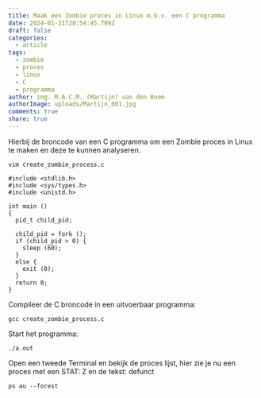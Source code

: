 ```yaml
---
title: Maak een Zombie proces in Linux m.b.v. een C programma
date: 2024-01-31T20:54:45.709Z
draft: false
categories:
  - article
tags:
  - zombie
  - proces
  - linux
  - C
  - programma
author: ing. M.A.C.M. (Martijn) van den Boom
authorImage: uploads/Martijn_001.jpg
comments: true
share: true
---
```

Hierbij de broncode van een C programma om een Zombie proces in Linux te maken en deze te kunnen analyseren.

```
vim create_zombie_process.c
```

```
#include <stdlib.h>
#include <sys/types.h>
#include <unistd.h>

int main ()
{
  pid_t child_pid;

  child_pid = fork ();
  if (child_pid > 0) {
    sleep (60);
  }
  else {
    exit (0);
  }
  return 0;
}
```

C﻿ompileer de C broncode in een uitvoerbaar programma:

```
gcc create_zombie_process.c
```

S﻿tart het programma:

```
./a.out
```

O﻿pen een tweede Terminal en bekijk de proces lijst, hier zie je nu een proces met een STAT: Z en de tekst: defunct

```
ps au --forest
```
